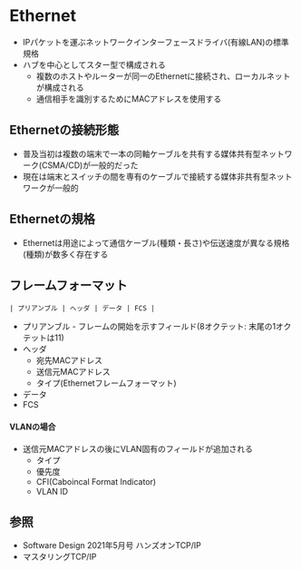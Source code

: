 # Ethernet
- IPパケットを運ぶネットワークインターフェースドライバ(有線LAN)の標準規格
- ハブを中心としてスター型で構成される
  - 複数のホストやルーターが同一のEthernetに接続され、ローカルネットが構成される
  - 通信相手を識別するためにMACアドレスを使用する

## Ethernetの接続形態
- 普及当初は複数の端末で一本の同軸ケーブルを共有する媒体共有型ネットワーク(CSMA/CD)が一般的だった
- 現在は端末とスイッチの間を専有のケーブルで接続する媒体非共有型ネットワークが一般的

## Ethernetの規格
- Ethernetは用途によって通信ケーブル(種類・長さ)や伝送速度が異なる規格(種類)が数多く存在する

## フレームフォーマット

```
| プリアンブル | ヘッダ | データ | FCS |
```

- プリアンブル - フレームの開始を示すフィールド(8オクテット: 末尾の1オクテットは11)
- ヘッダ
  - 宛先MACアドレス
  - 送信元MACアドレス
  - タイプ(Ethernetフレームフォーマット)
- データ
- FCS

#### VLANの場合
- 送信元MACアドレスの後にVLAN固有のフィールドが追加される
  - タイプ
  - 優先度
  - CFI(Caboincal Format Indicator)
  - VLAN ID

## 参照
- Software Design 2021年5月号 ハンズオンTCP/IP
- マスタリングTCP/IP
